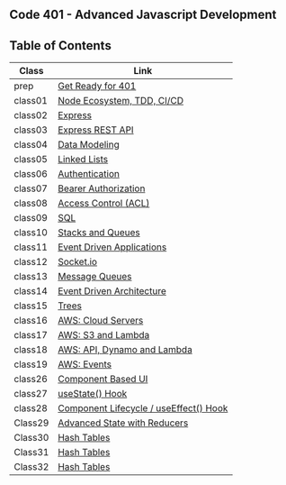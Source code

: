 ## Code 401 - Advanced Javascript Development

## Table of Contents
 
| Class  | Link                                                            |
|-----------| ----------------------------------------------------------------|
|prep |[Get Ready for 401](https://en-zuh.github.io/Reading-notes/401/prep-read)|
|class01 |[Node Ecosystem, TDD, CI/CD](https://en-zuh.github.io/Reading-notes/401/Class01)|
|class02 |[Express](https://en-zuh.github.io/Reading-notes/401/Class02)|
|class03 |[Express REST API](https://en-zuh.github.io/Reading-notes/401/Class03)|
|class04 |[Data Modeling](https://en-zuh.github.io/Reading-notes/401/Class04)| 
|class05 |[Linked Lists](https://en-zuh.github.io/Reading-notes/401/Class05)| 
|class06 |[Authentication](https://en-zuh.github.io/Reading-notes/401/Class06)| 
|class07 |[Bearer Authorization](https://en-zuh.github.io/Reading-notes/401/Class07)| 
|class08 |[Access Control (ACL)](https://en-zuh.github.io/Reading-notes/401/Class08)|
|class09 |[SQL](https://en-zuh.github.io/Reading-notes/401/Class09)|
|class10 |[Stacks and Queues](https://en-zuh.github.io/Reading-notes/401/Class10)|
|class11 |[Event Driven Applications](https://en-zuh.github.io/Reading-notes/401/Class11)|
|class12 |[Socket.io](https://en-zuh.github.io/Reading-notes/401/Class12)|
|class13 |[Message Queues](https://en-zuh.github.io/Reading-notes/401/Class13)|
|class14 |[Event Driven Architecture](https://en-zuh.github.io/Reading-notes/401/Class14)|
|class15 |[Trees](https://en-zuh.github.io/Reading-notes/401/Class15)|
|class16 |[AWS: Cloud Servers](https://en-zuh.github.io/Reading-notes/401/Class16)|
|class17 |[AWS: S3 and Lambda](https://en-zuh.github.io/Reading-notes/401/Class17)|
|class18 |[AWS: API, Dynamo and Lambda](https://en-zuh.github.io/Reading-notes/401/Class18)|
|class19 |[AWS: Events](https://en-zuh.github.io/Reading-notes/401/Class19)|
|class26 |[Component Based UI](https://en-zuh.github.io/Reading-notes/401/Class26)|
|class27 |[useState() Hook](https://en-zuh.github.io/Reading-notes/401/Class27)|
|class28 |[Component Lifecycle / useEffect() Hook](https://en-zuh.github.io/Reading-notes/401/Class28)|
|Class29 |[Advanced State with Reducers](https://en-zuh.github.io/Reading-notes/401/Class29)|
|Class30|[Hash Tables](https://en-zuh.github.io/Reading-notes/401/Hash-Tables)|
|Class31|[Hash Tables](https://en-zuh.github.io/Reading-notes/401/Class31)|
|Class32|[Hash Tables](https://en-zuh.github.io/Reading-notes/401/Class32)|


